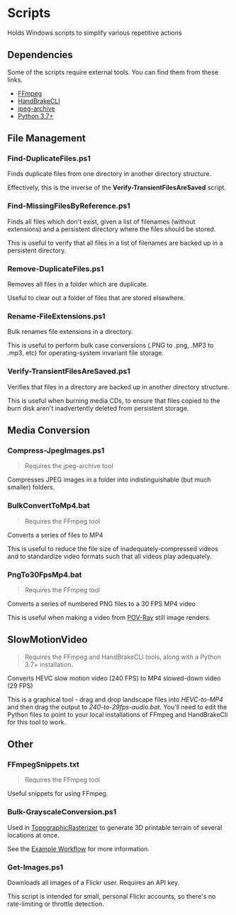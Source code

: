 # Scripts
Holds Windows scripts to simplify various repetitive actions

## Dependencies
Some of the scripts require external tools. You can find them from these links.
* [FFmpeg](https://ffmpeg.org/download.html#build-windows)
* [HandBrakeCLI](https://handbrake.fr/downloads2.php)
* [jpeg-archive](https://github.com/danielgtaylor/jpeg-archive/releases)
* [Python 3.7+](https://www.python.org/downloads/)

## File Management

### Find-DuplicateFiles.ps1
Finds duplicate files from one directory in another directory structure.

Effectively, this is the inverse of the **Verify-TransientFilesAreSaved** script.

### Find-MissingFilesByReference.ps1
Finds all files which don't exist, given a list of filenames (without extensions) and a persistent directory where the files should be stored.

This is useful to verify that all files in a list of filenames are backed up in a persistent directory.

### Remove-DuplicateFiles.ps1
Removes all files in a folder which are duplicate.

Useful to clear out a folder of files that are stored elsewhere.

### Rename-FileExtensions.ps1
Bulk renames file extensions in a directory.

This is useful to perform bulk case conversions (.PNG to .png, .MP3 to .mp3, etc) for operating-system invariant file storage.

### Verify-TransientFilesAreSaved.ps1
Verifies that files in a directory are backed up in another directory structure.

This is useful when burning media CDs, to ensure that files copied to the burn disk aren't inadvertently deleted from persistent storage.

## Media Conversion

### Compress-JpegImages.ps1
> Requires the jpeg-archive tool

Compresses JPEG images in a folder into indistinguishable (but much smaller) folders.

### BulkConvertToMp4.bat
> Requires the FFmpeg tool

Converts a series of files to MP4

This is useful to reduce the file size of inadequately-compressed videos and to standardize video formats such that all videos play adequately.

### PngTo30FpsMp4.bat
> Requires the FFmpeg tool

Converts a series of numbered PNG files to a 30 FPS MP4 video

This is useful when making a video from [POV-Ray](http://povray.org/) still image renders.

## SlowMotionVideo
> Requires the FFmpeg and HandBrakeCLI tools, along with a Python 3.7+ installation.

Converts HEVC slow motion video (240 FPS) to MP4 slowed-down video (29 FPS)

This is a graphical tool - drag and drop landscape files into *HEVC-to-MP4* and then drag the output to *240-to-29fps-audio.bat*.
You'll need to edit the Python files to point to your local installations of FFmpeg and HandBrakeCli for this tool to work.

## Other
### FFmpegSnippets.txt
> Requires the FFmpeg tool

Useful snippets for using FFmpeg.

### Bulk-GrayscaleConversion.ps1
Used in [TopographicRasterizer](https://github.com/GuMiner/TopographicRasterizer) to generate 3D printable terrain of several locations at once.

See the [Example Workflow](https://github.com/GuMiner/TopographicRasterizer/blob/master/Example/Example.md) for more information.

### Get-Images.ps1
Downloads all images of a Flickr user. Requires an API key.

This script is intended for small, personal Flickr accounts, so there's no rate-limiting or throttle detection.